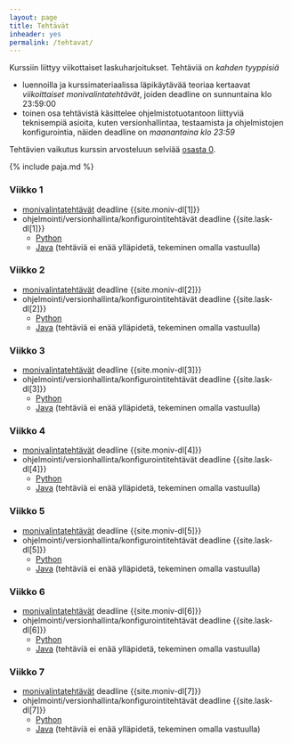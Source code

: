 ```yaml
---
layout: page
title: Tehtävät
inheader: yes
permalink: /tehtavat/
---
```


Kurssiin liittyy viikottaiset laskuharjoitukset. Tehtäviä on _kahden tyyppisiä_

- luennoilla ja kurssimateriaalissa läpikäytävää teoriaa kertaavat _viikoittaiset monivalintatehtävät_, joiden deadline on sunnuntaina klo 23:59:00
- toinen osa tehtävistä käsittelee ohjelmistotuotantoon liittyviä teknisempiä asioita, kuten versionhallintaa, testaamista ja ohjelmistojen konfigurointia, näiden deadline on _maanantaina klo 23:59_

Tehtävien vaikutus kurssin arvosteluun selviää [osasta 0](/osa0#kurssin-arvostelu).

{% include paja.md %}

### Viikko 1

- [monivalintatehtävät]({{site.stats_url}}/quiz/1) deadline {{site.moniv-dl[1]}}
- ohjelmointi/versionhallinta/konfigurointitehtävät deadline {{site.lask-dl[1]}}
  - [Python](/tehtavat1)
  - [Java](/java/tehtavat1) (tehtäviä ei enää ylläpidetä, tekeminen omalla vastuulla)

### Viikko 2

- [monivalintatehtävät]({{site.stats_url}}/quiz/2) deadline {{site.moniv-dl[2]}}
- ohjelmointi/versionhallinta/konfigurointitehtävät deadline {{site.lask-dl[2]}}
  - [Python](/tehtavat2)
  - [Java](/java/tehtavat2) (tehtäviä ei enää ylläpidetä, tekeminen omalla vastuulla)

### Viikko 3

- [monivalintatehtävät]({{site.stats_url}}/quiz/3) deadline {{site.moniv-dl[3]}}
- ohjelmointi/versionhallinta/konfigurointitehtävät deadline {{site.lask-dl[3]}}
  - [Python](/tehtavat3)
  - [Java](/java/tehtavat3) (tehtäviä ei enää ylläpidetä, tekeminen omalla vastuulla)

### Viikko 4

- [monivalintatehtävät]({{site.stats_url}}/quiz/4) deadline {{site.moniv-dl[4]}}
- ohjelmointi/versionhallinta/konfigurointitehtävät deadline {{site.lask-dl[4]}}
  - [Python](/tehtavat4)
  - [Java](/java/tehtavat4) (tehtäviä ei enää ylläpidetä, tekeminen omalla vastuulla)

### Viikko 5

- [monivalintatehtävät]({{site.stats_url}}/quiz/5) deadline {{site.moniv-dl[5]}}
- ohjelmointi/versionhallinta/konfigurointitehtävät deadline {{site.lask-dl[5]}}
  - [Python](/tehtavat5)
  - [Java](/java/tehtavat5) (tehtäviä ei enää ylläpidetä, tekeminen omalla vastuulla)

### Viikko 6

- [monivalintatehtävät]({{site.stats_url}}/quiz/6) deadline {{site.moniv-dl[6]}}
- ohjelmointi/versionhallinta/konfigurointitehtävät deadline {{site.lask-dl[6]}}
  - [Python](/tehtavat6)
  - [Java](/java/tehtavat6) (tehtäviä ei enää ylläpidetä, tekeminen omalla vastuulla)

### Viikko 7

- [monivalintatehtävät]({{site.stats_url}}/quiz/7) deadline {{site.moniv-dl[7]}}
- ohjelmointi/versionhallinta/konfigurointitehtävät deadline {{site.lask-dl[7]}}
  - [Python](/tehtavat7)
  - [Java](/java/tehtavat7) (tehtäviä ei enää ylläpidetä, tekeminen omalla vastuulla)
